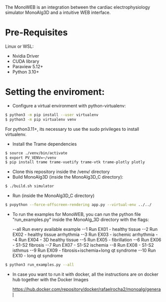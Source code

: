 The MonoWEB is an integration between the cardiac electrophysiology simulator MonoAlg3D and a intuitive WEB interface.

# Pre-Requisites
Linux or WSL:
- Nvidia Driver
- CUDA library 
- Paraview 5.12+
- Python 3.10+

# Setting the enviroment:
- Configure a virtual environment with python-virtualenv:
```sh
$ python3 -m pip install --user virtualenv 
$ python3 -m pip virtualenv venv
```
For python3.11+, its necessary to use the sudo privileges to install virtualenv.

- Install the Trame dependencies

```sh
$ source ./venv/bin/activate
$ export PV_VENV=~/venv
$ pip install trame trame-vuetify trame-vtk trame-plotly plotly
```

- Clone this repository inside the /venv/ directory
- Build MonoAlg3D (inside the MonoAlg3D_C directory):

```sh
$ ./build.sh simulator
```

- Run (inside the MonoAlg3D_C directory)
```sh
$ pvpython --force-offscreen-rendering app.py --virtual-env ../../ 
```

- To run the examples for MonoWEB, you can run the python file "run_examples.py" inside the MonoAlg_3D directory with the flags:

  --all       Run every available example
  --1         Run EX01 - healthy tissue
  --2         Run EX02 - healthy tissue arrhythmia
  --3         Run EX03 - ischemic arrhythmia
  --4         Run EX04 - 3D healthy tissue
  --5         Run EX05 - fibrillation
  --6         Run EX06 - S1-S2 fibrosis
  --7         Run EX07 - S1-S2 ischemia
  --8         Run EX08 - S1-S2 isthmus
  --9         Run EX09 - fibrosis+ischemia+long qt syndrome
  --10        Run EX10 - long qt syndrome


```sh
$ python3 run_examples.py --all
```



- In case you want to run it with docker, all the instructions are on docker hub together with the Docker Images

  https://hub.docker.com/repository/docker/rafaelrocha2/monoalg/general

